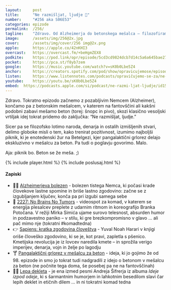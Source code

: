 ```yaml
---
layout: 	post
title:  	"Ne razmišljat, ljudje 🤔"
number: 	"#256 aka S06E53"
categories:	epizode
permalink:	/256/
tagline: 	"Zdravo. Od Alzheimerja do betonskega mešalca – filozofiramo, ne razmišljamo, in planiramo najbolj divji žur v galaksiji."
image:		/assets/img/256@2x.jpg
cover:		/assets/img/cover/256 img@2x.png
apple:		https://apple.co/42nKHI3
overcast:	https://overcast.fm/+beHgmZEX8
podkite:	https://pod.link/opr/episode/5cd3cd9824dcb7d14c5a6a645bae2783
pocket:		https://pca.st/f8yb7zem
google:		https://music.youtube.com/watch?v=sK0b0Lbe5Z4
anchor:		https://creators.spotify.com/pod/show/opravicujemose/episodes/Ne-razmiljat--ljudje-e31p8gm
listen:		https://www.listennotes.com/podcasts/opravičujemo-se-za/ne-razmišljat-ljudje-E_hqT2-y8SY/embed/
youtube:	https://youtu.be/sK0b0Lbe5Z4
embed:	https://podcasts.apple.com/si/podcast/ne-razmi-ljat-ljudje/id1514750013?i=1000704251840
---
```


Zdravo. Tokratno epizodo začnemo z pozabljivim Nemcem (Alzheimer), končamo pa z betonskim mešalcem, v katerem na fantovščini ali kakšni podobni zabavi mešamo beton (torej: šnopc in pivo), skozi klasično vesoljski vrtiljak idej tokrat pridemo do zaključka: “Ne razmišljat, ljudje.” 

Sicer pa se filozofsko lotimo naroda, denarja in ostalih izmišljenih stvari, delimo globoke misli o tem, kako trenirat pozitivnost, izumimo najboljši piknik, ki je enotedenski žur na Betelgezi, kjer pangalaktični grlorez delajo ekskluzivno v mešalcu za beton. Pa tudi o poglavju govorimo. Malo.

Aja: piknik bo. Beton se že meša. ;) 

{% include player.html %}
{% include poslusaj.html %}

<!--break-->

#### Zapiski

- 🤷‍♂️ [Alzheimerjeva bolezen](https://sl.wikipedia.org/wiki/Alzheimerjeva_bolezen) - bolezen tistega Nemca, ki počasi krade človekove lastne spomine in briše lastno zgodovino: začne se z izgubljanjem ključev, konča pa pri izgubi samega sebe 
- 🧠 [2227: No Brains No Tumors](https://youtu.be/5ZAudgR2q_w) - videospot za komad, v katerem se energija plesalcev preplete z udarnim ritmom in koreografijo Branka Potočana. V režiji Mirka Simića ujame surovo telesnost, absurden humor in podzavestno paniko – v stilu, ki gre brezkompromisno v glavo … ali pač mimo nje (tokratni #komadtedna) 
- 👉 [Sapiens: kratka zgodovina človeštva](https://www.dobreknjige.si/knjige/sapiens-kratka-zgodovina-clovestva/) - Yuval Noah Harari v knjigi oriše človeško zgodovino, ki se je, kot pravi, zapletla s pšenico. Kmetijska revolucija je iz lovcev naredila kmete – in sprožila verigo imperijev, denarja, vojn in želje po lagodju 
- 🍸 [Pangalaktični grlorez v mešalcu za beton](https://opravicujemo.se/098/) - ideja, ki jo gojimo že od 98. epizode in smo jo tokrat tudi nadgradili z idejo o betonom v mešalcu za beton (ne počnite tega doma, še posebej pa ne na fantovščinah) 
- 👯‍♂️ [Lepa dekleta](https://www.youtube.com/watch?v=wJikSlaoffA) - je ena izmed pesmi Andreja Šifrerja iz albuma *Ideje izpod odeje*, ki s šarmantnim humorjem in lahkotnim besedilom slavi čar lepih deklet in etičnih dilem ... in ni tokratni komad tedna 